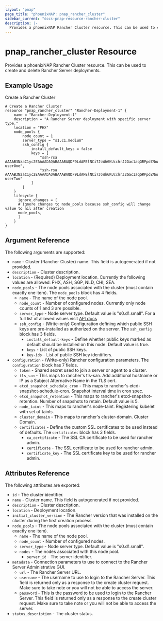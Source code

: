 ```yaml
---
layout: "pnap"
page_title: "phoenixNAP: pnap_rancher_cluster"
sidebar_current: "docs-pnap-resource-rancher-cluster"
description: |-
  Provides a phoenixNAP Rancher Cluster resource. This can be used to create and delete Rancher Server deployments.
---
```


# pnap_rancher_cluster Resource

Provides a phoenixNAP Rancher Cluster resource. This can be used to create and delete Rancher Server deployments.



## Example Usage

Create a Rancher Cluster

```hcl
# Create a Rancher Cluster
resource "pnap_rancher_cluster" "Rancher-Deployment-1" {
    name = "Rancher-Deployment-1"
    description = "A Rancher Server deployment with specific server type."
    location = "PHX"
    node_pools {        
        node_count = 1
        server_type = "s1.c1.medium"
        ssh_config {
            install_default_keys = false
            keys = [
                "ssh-rsa AAAAB3NzaC1yc2EAAAADAQABAAABAQDF9LdAFElNCi7JoWh6KUcchrJ2Gac1aqGRPpdZNowObpRtmiRCecAMb7bUgNAaNfcmwiQi7tos9TlnFgprIcfMWb8MSs3ABYHmBgqEEt3RWYf0fAc9CsIpJdMCUG28TPGTlRXCEUVNKgLMdcseAlJoGp1CgbHWIN65fB3he3kAZcfpPn5mapV0tsl2p+ZyuAGRYdn5dJv2RZDHUZBkOeUobwsij+weHCKAFmKQKtCP7ybgVHaQjAPrj8MGnk1jBbjDt5ws+Be+9JNjQJee9zCKbAOsIo3i+GcUIkrw5jxPU/RTGlWBcemPaKHdciSzGcjWboapzIy49qypQhZe1U75 userOne",
                "ssh-rsa AAAAB3NzaC1yc2EAAAADAQABAAABAQDF9LdAFElNCi7JoWh6KUcchrJ2Gac1aqGRPpdZNowObpRtmiRCecAMb7bUgNAaNfcmwiQi7tos9TlnFgprIcfMWb8MSs3ABYHmBgqEEt3RWYf0fAc9CsIpJdMCUG28TPGTlRXCEUVNKgLMdcseAlJoGp1CgbHWIN65fB3he3kAZcfpPn5mapV0tsl2p+ZyuAGRYdn5dJv2RZDHUZBkOeUobwsij+weHCKAFmKQKtCP7ybgVHaQjAPrj8MGnk1jBbjDt5ws+Be+9JNjQJee9zCKbAOsIo3i+GcUIkrw5jxPU/RTGlWBcemPaKHdciSzGcjWboapzIy49qypQhZe1U75 userTwo"
            ]
        }               
    }
    lifecycle {
      ignore_changes = [
      # Ignore changes to node_pools because ssh_config will change value to nil after creation
      node_pools,
      ] 
    } 
}
```

## Argument Reference

The following arguments are supported:

* `name` - Cluster (Rancher Cluster) name. This field is autogenerated if not provided.
* `description` - Cluster description.
* `location` - (Required) Deployment location. Currently the following values are allowed: PHX, ASH, SGP, NLD, CHI, SEA.
* `node_pools` - The node pools associated with the cluster (must contain exactly one item). The `node_pools` block has 4 fields.
    * `name` - The name of the node pool.
    * `node_count` - Number of configured nodes. Currently only node counts of 1 and 3 are possible.
    * `server_type` - Node server type. Default value is "s0.d1.small". For a full list of allowed values visit [API docs](https://developers.phoenixnap.com/docs/rancher/1)
    * `ssh_config` - (Write-only) Configuration defining which public SSH keys are pre-installed as authorized on the server. The `ssh_config` block has 3 fields.
        * `install_default-keys` - Define whether public keys marked as default should be installed on this node. Default value is true.
        * `keys` - List of public SSH keys.
        * `key-ids` - List of public SSH key identifiers.
* `configuration` - (Write-only) Rancher configuration parameters. The `configuration` block has 7 fields.
    * `token` - Shared secret used to join a server or agent to a cluster.
    * `tls_san` - This maps to rancher's tls-san. Add additional hostname or IP as a Subject Alternative Name in the TLS cert.
    * `etcd_snapshot_schedule_cron` - This maps to rancher's etcd-snapshot-schedule-cron. Snapshot interval time in cron spec.
    * `etcd_snapshot_retention` - This maps to rancher's etcd-snapshot-retention. Number of snapshots to retain. Default value is 5.
    * `node_taint` - This maps to rancher's node-taint. Registering kubelet with set of taints.
    * `cluster_domain` - This maps to rancher's cluster-domain. Cluster Domain.
    * `certificates` - Define the custom SSL certificates to be used instead of defaults. The `certificates` block has 3 fields.
        * `ca_certificate` - The SSL CA certificate to be used for rancher admin.
        * `certificate` - The SSL certificate to be used for rancher admin.
        * `certificate_key` - The SSL certificate key to be used for rancher admin.


## Attributes Reference

The following attributes are exported:

* `id` - The cluster identifier.
* `name` - Cluster name. This field is autogenerated if not provided.
* `description` - Cluster description.
* `location` - Deployment location.
* `initial_cluster_version` - The Rancher version that was installed on the cluster during the first creation process.
* `node_pools` - The node pools associated with the cluster (must contain exactly one item).    
    * `name` - The name of the node pool.
    * `node_count` - Number of configured nodes.
    * `server_type` - Node server type. Default value is "s0.d1.small".        
    * `nodes` - The nodes associated with this node pool.            
        * `server_id` - The server identifier.
* `metadata` - Connection parameters to use to connect to the Rancher Server Administrative GUI.
    * `url` - The Rancher Server URL.
    * `username` - The username to use to login to the Rancher Server. This field is returned only as a response to the create cluster request. Make sure to take note or you will not be able to access the server.
    * `password` - This is the password to be used to login to the Rancher Server. This field is returned only as a response to the create cluster request. Make sure to take note or you will not be able to access the server.
* `status_description` - The cluster status.
